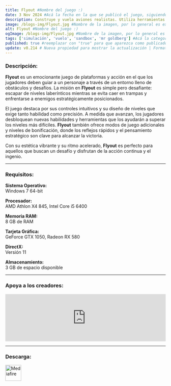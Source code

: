 ```yaml
---
title: Flyout #Nombre del juego :)
date: 3 Nov 2024 #Acá la fecha en la que se publicó el juego, siguiendo este formato: Dia "30", Mes "Oct", Año "2024" = como debe quedar: 30 Oct 2024
description: Construye y vuela aviones realistas. Utiliza herramientas de edición de fuselaje y alas de forma libre y ajusta tus motores para recrear aviones de cualquier época o diseñar los tuyos propios. #Acá una mini descripción del juego
image: /blogs-img/Flyout.jpg #Nombre de la imagen, por lo general es exactamente el mismo nombre que el juego excluyendo lo ":" (Dos puntos)
alt: Flyout #Nombre del juego :)
ogImage: /blogs-img/Flyout.jpg #Nombre de la imagen, por lo general es exactamente el mismo nombre que el juego excluyendo lo ":" (Dos puntos)
tags: ['simulación', 'vuelo', 'sandbox', 'mr goldberg'] #Acá la categoría o categorías del juego, si es más de una se coloca en este formato: ['categoría1', 'categoría2']
published: true #reemplazar con "true" para que aparezca como publicado
update: v0.214 # Nueva propiedad para mostrar la actualización | Formato: v1.0.0
---
```


<!--En VSCode seleccionando una palabra, por ejemplo: "Flyout" y apretando Ctrl+F2 se seleccionan todas las palabras iguales-->

### Descripción:
**Flyout** es un emocionante juego de plataformas y acción en el que los jugadores deben guiar a un personaje a través de un entorno lleno de obstáculos y desafíos. La misión en **Flyout** es simple pero desafiante: escapar de niveles laberínticos mientras se evita caer en trampas y enfrentarse a enemigos estratégicamente posicionados. 

El juego destaca por sus controles intuitivos y su diseño de niveles que exige tanto habilidad como precisión. A medida que avanzan, los jugadores desbloquean nuevas habilidades y herramientas que los ayudarán a superar los niveles más difíciles. **Flyout** también ofrece modos de juego adicionales y niveles de bonificación, donde los reflejos rápidos y el pensamiento estratégico son clave para alcanzar la victoria. 

Con su estética vibrante y su ritmo acelerado, **Flyout** es perfecto para aquellos que buscan un desafío y disfrutan de la acción continua y el ingenio.

<!--Prompt para Chat-GPT: Hazme una descripción para el juego "Flyout" y cada que menciones "Flyout" ponlo en negrita -->

---

### Requisitos:
**Sistema Operativo:**  
Windows 7 64-bit

**Procesador:**  
AMD Athlon X4 845, Intel Core i5 6400

**Memoria RAM:**  
8 GB de RAM

**Tarjeta Gráfica:**  
GeForce GTX 1050, Radeon RX 580

**DirectX:**  
Versión 11

**Almacenamiento:**  
3 GB de espacio disponible

<!--Si falta o sobra un requisito se quita o se agrega manteniendo el mismo formato-->

---

### Apoya a los creadores:
<iframe src="https://store.steampowered.com/widget/777390/" frameborder="0" style="background-color: transparent; width: 100% !important; aspect-ratio: 646 / 190;"></iframe>

<!--Reemplazar los numeros (AppID) del juego (en este caso 2668510) por el numero (AppID) correspondiente con el juego a publicar-->
<!--El AppID se encuentra en la URL del Juego en Steam-->

---

### Descarga:

[<img src="https://gist.github.com/cxmeel/0dbc95191f239b631c3874f4ccf114e2/raw/download.svg" alt="Mediafire" height="50" />](https://www.mediafire.com/file/kao3arxpp1o7jqq/Flyout.zip/file)

<!-- # se debe reemplazar por el link de descarga-->

<!--NOMBRE-DEL-SERVICIO se debe reemplazar por el servicio donde está subido el juego-->